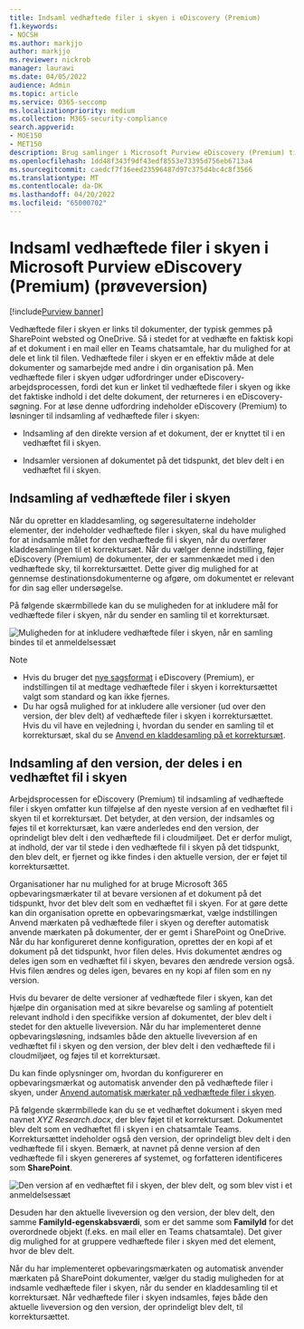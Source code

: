 ```yaml
---
title: Indsaml vedhæftede filer i skyen i eDiscovery (Premium)
f1.keywords:
- NOCSH
ms.author: markjjo
author: markjjo
ms.reviewer: nickrob
manager: laurawi
ms.date: 04/05/2022
audience: Admin
ms.topic: article
ms.service: O365-seccomp
ms.localizationpriority: medium
ms.collection: M365-security-compliance
search.appverid:
- MOE150
- MET150
description: Brug samlinger i Microsoft Purview eDiscovery (Premium) til at indsamle vedhæftede filer i skyen til gennemsyn i en undersøgelse eller sag.
ms.openlocfilehash: 1dd48f343f9df43edf8553e73395d756eb6713a4
ms.sourcegitcommit: caedcf7f16eed23596487d97c375d4bc4c8f3566
ms.translationtype: MT
ms.contentlocale: da-DK
ms.lasthandoff: 04/20/2022
ms.locfileid: "65000702"
---
```

# <a name="collect-cloud-attachments-in-microsoft-purview-ediscovery-premium-preview"></a>Indsaml vedhæftede filer i skyen i Microsoft Purview eDiscovery (Premium) (prøveversion)

[!include[Purview banner](../includes/purview-rebrand-banner.md)]

Vedhæftede filer i skyen er links til dokumenter, der typisk gemmes på SharePoint websted og OneDrive. Så i stedet for at vedhæfte en faktisk kopi af et dokument i en mail eller en Teams chatsamtale, har du mulighed for at dele et link til filen. Vedhæftede filer i skyen er en effektiv måde at dele dokumenter og samarbejde med andre i din organisation på. Men vedhæftede filer i skyen udgør udfordringer under eDiscovery-arbejdsprocessen, fordi det kun er linket til vedhæftede filer i skyen og ikke det faktiske indhold i det delte dokument, der returneres i en eDiscovery-søgning. For at løse denne udfordring indeholder eDiscovery (Premium) to løsninger til indsamling af vedhæftede filer i skyen:  

- Indsamling af den direkte version af et dokument, der er knyttet til i en vedhæftet fil i skyen.

- Indsamler versionen af dokumentet på det tidspunkt, det blev delt i en vedhæftet fil i skyen.

## <a name="collecting-cloud-attachments"></a>Indsamling af vedhæftede filer i skyen

Når du opretter en kladdesamling, og søgeresultaterne indeholder elementer, der indeholder vedhæftede filer i skyen, skal du have mulighed for at indsamle målet for den vedhæftede fil i skyen, når du overfører kladdesamlingen til et korrektursæt. Når du vælger denne indstilling, føjer eDiscovery (Premium) de dokumenter, der er sammenkædet med i den vedhæftede sky, til korrektursættet. Dette giver dig mulighed for at gennemse destinationsdokumenterne og afgøre, om dokumentet er relevant for din sag eller undersøgelse.

På følgende skærmbillede kan du se muligheden for at inkludere mål for vedhæftede filer i skyen, når du sender en samling til et korrektursæt.

![Muligheden for at inkludere vedhæftede filer i skyen, når en samling bindes til et anmeldelsessæt](../media/CollectCloudAttachments1.png)

> [!NOTE]
>- Hvis du bruger det [nye sagsformat](advanced-ediscovery-new-case-format.md) i eDiscovery (Premium), er indstillingen til at medtage vedhæftede filer i skyen i korrektursættet valgt som standard og kan ikke fjernes.<br/>
>- Du har også mulighed for at inkludere alle versioner (ud over den version, der blev delt) af vedhæftede filer i skyen i korrektursættet.  
Hvis du vil have en vejledning i, hvordan du sender en samling til et korrektursæt, skal du se [Anvend en kladdesamling på et korrektursæt](commit-draft-collection.md).

## <a name="collecting-the-version-shared-in-a-cloud-attachment"></a>Indsamling af den version, der deles i en vedhæftet fil i skyen

Arbejdsprocessen for eDiscovery (Premium) til indsamling af vedhæftede filer i skyen omfatter kun tilføjelse af den nyeste version af en vedhæftet fil i skyen til et korrektursæt. Det betyder, at den version, der indsamles og føjes til et korrektursæt, kan være anderledes end den version, der oprindeligt blev delt i den vedhæftede fil i cloudmiljøet. Det er derfor muligt, at indhold, der var til stede i den vedhæftede fil i skyen på det tidspunkt, den blev delt, er fjernet og ikke findes i den aktuelle version, der er føjet til korrektursættet.

Organisationer har nu mulighed for at bruge Microsoft 365 opbevaringsmærkater til at bevare versionen af et dokument på det tidspunkt, hvor det blev delt som en vedhæftet fil i skyen. For at gøre dette kan din organisation oprette en opbevaringsmærkat, vælge indstillingen Anvend mærkaten på vedhæftede filer i skyen og derefter automatisk anvende mærkaten på dokumenter, der er gemt i SharePoint og OneDrive. Når du har konfigureret denne konfiguration, oprettes der en kopi af et dokument på det tidspunkt, hvor filen deles. Hvis dokumentet ændres og deles igen som en vedhæftet fil i skyen, bevares den ændrede version også. Hvis filen ændres og deles igen, bevares en ny kopi af filen som en ny version.

Hvis du bevarer de delte versioner af vedhæftede filer i skyen, kan det hjælpe din organisation med at sikre bevarelse og samling af potentielt relevant indhold i den specifikke version af dokumentet, der blev delt i stedet for den aktuelle liveversion. Når du har implementeret denne opbevaringsløsning, indsamles både den aktuelle liveversion af en vedhæftet fil i skyen og den version, der blev delt i den vedhæftede fil i cloudmiljøet, og føjes til et korrektursæt.

Du kan finde oplysninger om, hvordan du konfigurerer en opbevaringsmærkat og automatisk anvender den på vedhæftede filer i skyen, under [Anvend automatisk mærkater på vedhæftede filer i skyen](apply-retention-labels-automatically.md#auto-apply-labels-to-cloud-attachments).

På følgende skærmbillede kan du se et vedhæftet dokument i skyen med navnet *XYZ Research.docx*, der blev føjet til et korrektursæt. Dokumentet blev delt som en vedhæftet fil i skyen i en chatsamtale Teams. Korrektursættet indeholder også den version, der oprindeligt blev delt i den vedhæftede fil i skyen. Bemærk, at navnet på denne version af den vedhæftede fil i skyen genereres af systemet, og forfatteren identificeres som **SharePoint**.

![Den version af en vedhæftet fil i skyen, der blev delt, og som blev vist i et anmeldelsessæt](../media/CollectCloudAttachments2.png)

Desuden har den aktuelle liveversion og den version, der blev delt, den samme **FamilyId-egenskabsværdi**, som er det samme som **FamilyId** for det overordnede objekt (f.eks. en mail eller en Teams chatsamtale). Det giver dig mulighed for at gruppere vedhæftede filer i skyen med det element, hvor de blev delt.

Når du har implementeret opbevaringsmærkaten og automatisk anvender mærkaten på SharePoint dokumenter, vælger du stadig muligheden for at indsamle vedhæftede filer i skyen, når du sender en kladdesamling til et korrektursæt. Når vedhæftede filer i skyen indsamles, føjes både den aktuelle liveversion og den version, der oprindeligt blev delt, til korrektursættet.
